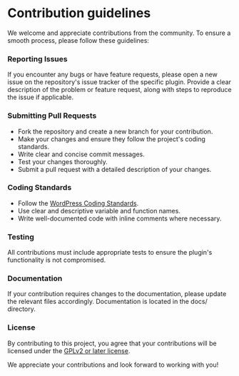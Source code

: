 # Contribution guidelines

We welcome and appreciate contributions from the community. To ensure a smooth process, please follow these guidelines:

### Reporting Issues

If you encounter any bugs or have feature requests, please open a new issue on the repository's issue tracker of the specific plugin. Provide a clear description of the problem or feature request, along with steps to reproduce the issue if applicable.

### Submitting Pull Requests

- Fork the repository and create a new branch for your contribution.
- Make your changes and ensure they follow the project's coding standards.
- Write clear and concise commit messages.
- Test your changes thoroughly.
- Submit a pull request with a detailed description of your changes.

### Coding Standards

- Follow the [WordPress Coding Standards](https://developer.wordpress.org/coding-standards/wordpress-coding-standards/).
- Use clear and descriptive variable and function names.
- Write well-documented code with inline comments where necessary.

### Testing

All contributions must include appropriate tests to ensure the plugin's functionality is not compromised. 

### Documentation

If your contribution requires changes to the documentation, please update the relevant files accordingly. Documentation is located in the docs/ directory.

### License

By contributing to this project, you agree that your contributions will be licensed under the [GPLv2 or later license](https://www.gnu.org/licenses/gpl-2.0.html).

We appreciate your contributions and look forward to working with you!
